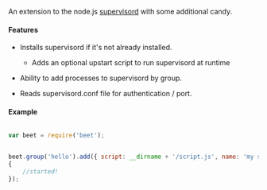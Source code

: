 An extension to the node.js [supervisord](https://github.com/spiceapps/supervisord) with some additional candy.

#### Features

- Installs supervisord if it's not already installed.
	- Adds an optional upstart script to run supervisord at runtime

- Ability to add processes to supervisord by group.
- Reads supervisord.conf file for authentication / port.

#### Example

```javascript

var beet = require('beet');


beet.group('hello').add({ script: __dirname + '/script.js', name: 'my script' }, function(err, result)
{
	//started!
});


```
